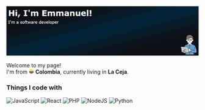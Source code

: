 <img alt="Header" src="./4.png" />
<p>Welcome to my page! </br> I'm from <img src="./flag-for-colombia-svgrepo-com.svg" width="13"/> <b>Colombia</b>, currently living in <b>La Ceja</b>. </p>
<h3>Things I code with</h3>
<p>
  <img alt="JavaScript" src="https://img.shields.io/badge/-JavaScript-0D1117?style=flat-square&logo=javascript&logoColor=EFD81C" />
  <img alt="React" src="https://img.shields.io/badge/-React-0D1117?style=flat-square&logo=react&logoColor=00D8FB" />
  <img alt="PHP" src="https://img.shields.io/badge/-PHP-0D1117?style=flat-square&logo=php&logoColor=4E5B91" />
  <img alt="NodeJS" src="https://img.shields.io/badge/-NodeJS-0D1117?style=flat-square&logo=Node.js&logoColor=88C100" />
  <img alt="Python" src="https://img.shields.io/badge/-Python-0D1117?style=flat-square&logo=python&logoColor=7D94F5" />

 
</p>

